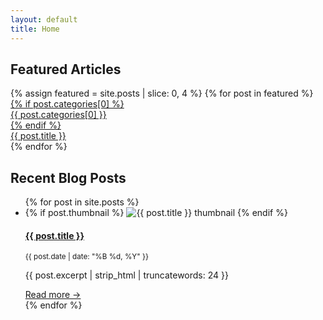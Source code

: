 ```yaml
---
layout: default
title: Home
---
```


## Featured Articles

<section class="hero-grid fade-in">
  {% assign featured = site.posts | slice: 0, 4 %}
  {% for post in featured %}
    <a href="{{ post.url }}" class="hero-grid-item" style="background-image: url('{{ post.thumbnail | relative_url }}');">
      {% if post.categories[0] %}
        <div class="hero-category">{{ post.categories[0] }}</div>
      {% endif %}
      <div class="hero-overlay">
        <span>{{ post.title }}</span>
      </div>
    </a>
  {% endfor %}
</section>

## Recent Blog Posts

<ul class="post-list">
  {% for post in site.posts %}
    <li class="fade-in fade-in-delay">
      {% if post.thumbnail %}
        <img class="post-thumb-left" src="{{ post.thumbnail | relative_url }}" alt="{{ post.title }} thumbnail">
      {% endif %}
      <div class="post-info">
        <h4><a href="{{ post.url }}">{{ post.title }}</a></h4>
        <p><small>{{ post.date | date: "%B %d, %Y" }}</small></p>
        <p>{{ post.excerpt | strip_html | truncatewords: 24 }}</p>
        <a href="{{ post.url }}">Read more →</a>
      </div>
    </li>
  {% endfor %}
</ul>
